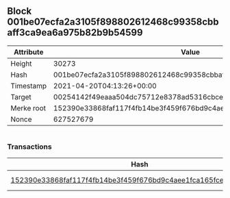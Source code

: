 ## Block 001be07ecfa2a3105f898802612468c99358cbbaff3ca9ea6a975b82b9b54599

Attribute | Value
--- | ---
Height | 30273
Hash | 001be07ecfa2a3105f898802612468c99358cbbaff3ca9ea6a975b82b9b54599
Timestamp | 2021-04-20T04:13:26+00:00
Target | 00254142f49eaaa504dc75712e8378ad5316cbcead634704b3734b6271167cc4
Merke root | 152390e33868faf117f4fb14be3f459f676bd9c4aee1fca165fce7ce89b1a11f
Nonce | 627527679

```

```

### Transactions

Hash | Amount
--- | ---
[152390e33868faf117f4fb14be3f459f676bd9c4aee1fca165fce7ce89b1a11f](152390e33868faf117f4fb14be3f459f676bd9c4aee1fca165fce7ce89b1a11f.md) | 10.00000000 SKEPTI 
